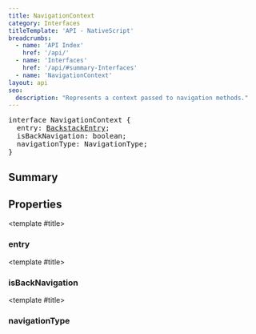 ```yaml
---
title: NavigationContext
category: Interfaces
titleTemplate: 'API - NativeScript'
breadcrumbs:
  - name: 'API Index'
    href: '/api/'
  - name: 'Interfaces'
    href: '/api/#summary-Interfaces'
  - name: 'NavigationContext'
layout: api
seo:
  description: "Represents a context passed to navigation methods."
---
```


<!-- This page is auto generated, do not edit manually. -->
<!-- Run "yarn generate:api-docs" to regenerate -->

<script setup lang="ts">
  import { provide } from "vue";
  import API_DATA from "./NavigationContext.data.json";
  
  provide('API_DATA', API_DATA);
</script>

<APIRefHierarchy v-once />

<pre class="not-prose [&_a]:text-blue-400 [&_a]:no-underline">interface NavigationContext {
  entry: <a href="/api/interface/BackstackEntry">BackstackEntry</a>;
  isBackNavigation: boolean;
  navigationType: NavigationType;
}</pre>

<APIRefComment commentBase64="eyJibG9ja1RhZ3MiOltdLCJtb2RpZmllclRhZ3MiOnt9LCJzdW1tYXJ5IjpbeyJraW5kIjoidGV4dCIsInRleHQiOiJSZXByZXNlbnRzIGEgY29udGV4dCBwYXNzZWQgdG8gbmF2aWdhdGlvbiBtZXRob2RzLiJ9XX0=" v-once />

## <Heading ignore>Summary</Heading>

<APIRefSummary v-once />

## Properties

<div class="">

<APIRef for="13899" v-once>

<template #title>

### entry

</template>

</APIRef>

</div>

<div class="">

<APIRef for="13900" v-once>

<template #title>

### isBackNavigation

</template>

</APIRef>

</div>

<div class="">

<APIRef for="13901" v-once>

<template #title>

### navigationType

</template>

</APIRef>

</div>
